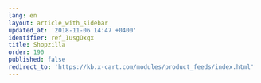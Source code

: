 ```yaml
---
lang: en
layout: article_with_sidebar
updated_at: '2018-11-06 14:47 +0400'
identifier: ref_1usgOxqx
title: Shopzilla
order: 190
published: false
redirect_to: 'https://kb.x-cart.com/modules/product_feeds/index.html'
---
```


